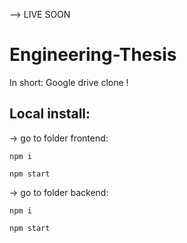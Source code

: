 ﻿--> LIVE SOON

# Engineering-Thesis
 In short: Google drive clone !
 
 
## Local install: 

 -> go to folder frontend: 
     
   
    npm i
    
    npm start
  
 -> go to folder backend:
    
    
    npm i
 
    npm start
  

